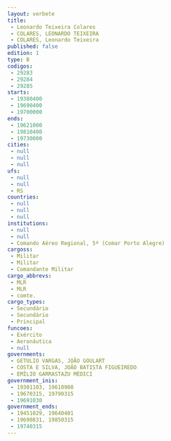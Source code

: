 ```yaml
---
layout: verbete
title:
 - Leonardo Teixeira Colares
 - COLARES, LEONARDO TEIXEIRA
 - COLARES, Leonardo Teixeira
published: false
edition: 1  
type: B
codigos: 
 - 29283
 - 29284
 - 29285
starts: 
 - 19380400
 - 19690400
 - 19700000
ends: 
 - 19621000
 - 19810400
 - 19730000
cities: 
 - null 
 - null 
 - null 
ufs: 
 - null 
 - null 
 - RS
countries: 
 - null 
 - null 
 - null 
institutions: 
 - null 
 - null 
 - Comando Aéreo Regional, 5º (Comar Porto Alegre)
cargoss: 
 - Militar
 - Militar
 - Comandante Militar
cargo_abbrevs: 
 - MLR
 - MLR
 - comte.
cargo_types: 
 - Secundário
 - Secundário
 - Principal
funcoes: 
 - Exército
 - Aeronáutica
 - null 
governments: 
 - GETULIO VARGAS, JOÃO GOULART
 - COSTA E SILVA, JOÃO BATISTA FIGUEIREDO
 - EMÍLIO GARRASTAZU MÉDICI
government_inis: 
 - 19301103, 19610908
 - 19670315, 19790315
 - 19691030
government_ends: 
 - 19451029, 19640401
 - 19690831, 19850315
 - 19740315
---
```


